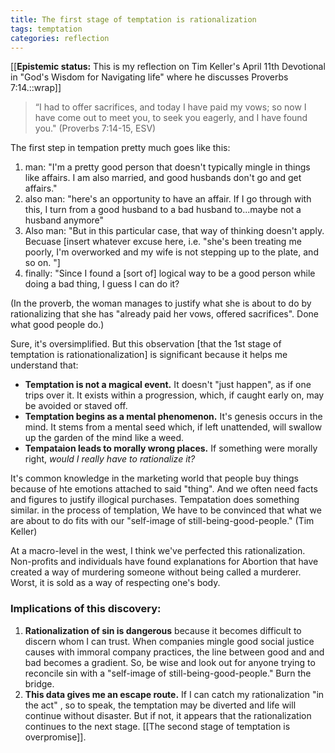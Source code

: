 ```yaml
---
title: The first stage of temptation is rationalization
tags: temptation
categories: reflection
---
```


[[**Epistemic status:** This is my reflection on Tim Keller's April 11th Devotional in "God's Wisdom for Navigating life" where he discusses Proverbs 7:14.::wrap]]

>“I had to offer sacrifices, and today I have paid my vows; so now I have come out to meet you, to seek you eagerly, and I have found you." (Proverbs 7:14-15, ESV)

The first step in tempation pretty much goes like this:

1. man: "I'm a pretty good person that doesn't typically mingle in things like affairs. I am also married, and good husbands don't go and get affairs."
2. also man: "here's an opportunity to have an affair. If I go through with this, I turn from a good husband to a bad husband to...maybe not a husband anymore"
3. Also man: "But in this particular case, that way of thinking doesn't apply. Becuase [insert whatever excuse here, i.e. "she's been treating me poorly, I'm overworked and my wife is not stepping up to the plate, and so on. "]
4. finally: "Since I found a [sort of] logical way to be a good person while doing a bad thing, I guess I can do it?

(In the proverb, the woman manages to justify what she is about to do by rationalizing that she has "already paid her vows, offered sacrifices". Done what good people do.)

Sure, it's oversimplified. But this observation [that the 1st stage of temptation is rationationalization] is significant because it helps me understand that:

- **Temptation is not a magical event.** It doesn't "just happen", as if one trips over it. It exists within a progression, which, if caught early on, may be avoided or staved off. 
- **Temptation begins as a mental phenomenon.** It's genesis occurs in the mind. It stems from a mental seed which, if left unattended, will swallow up the garden of the mind like a weed. 
- **Tempataion leads to morally wrong places.** If something were morally right, *would I really have to rationalize it?* 

It's common knowledge in the marketing world that people buy things because of hte emotions attached to said "thing". And we often need facts and figures to justify illogical purchases. Tempatation does something similar. in the process of templation, We have to be convinced that what we are about to do fits with our "self-image of still-being-good-people." (Tim Keller)

At a macro-level in the west, I think we've perfected this rationalization. Non-profits and individuals have found explanations for Abortion that have created a way of murdering someone without being called a murderer. Worst, it is sold as a way of respecting one's body. 

### Implications of this discovery:

1. **Rationalization of sin is dangerous** because it becomes difficult to discern whom I can trust. When companies mingle good social justice causes with immoral company practices, the line between good and and bad becomes a gradient. So, be wise and look out for anyone trying to reconcile sin with a "self-image of still-being-good-people." Burn the bridge. 
2. **This data gives me an escape route.** If I can catch my rationalization "in the act" , so to speak, the temptation may be diverted and life will continue without disaster. But if not, it appears that the rationalization continues to the next stage. [[The second stage of temptation is overpromise]].
